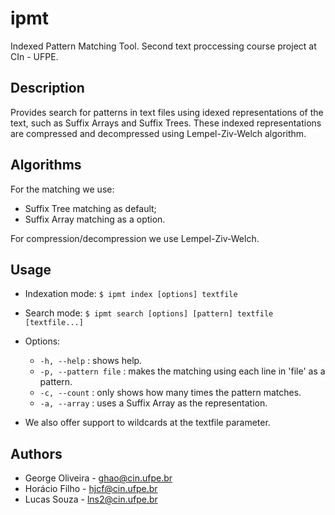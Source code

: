 # ipmt
Indexed Pattern Matching Tool. Second text proccessing course project at CIn - UFPE.

Description
-----------

Provides search for patterns in text files using idexed representations of the text, such as Suffix Arrays and Suffix Trees. These indexed representations are compressed and decompressed using Lempel-Ziv-Welch algorithm.

Algorithms
----------

For the matching we use:
- Suffix Tree matching as default;
- Suffix Array matching as a option.

For compression/decompression we use Lempel-Ziv-Welch.

Usage
-----

- Indexation mode: ``$ ipmt index [options] textfile``
- Search mode: ``$ ipmt search [options] [pattern] textfile [textfile...]``

- Options:
  - ``-h, --help`` : shows help.
  - ``-p, --pattern file`` : makes the matching using each line in 'file' as a pattern.
  - ``-c, --count`` : only shows how many times the pattern matches.
  - ``-a, --array`` : uses a Suffix Array as the representation.

- We also offer support to wildcards at the textfile parameter.

Authors
-------

- George Oliveira - ghao@cin.ufpe.br
- Horácio Filho - hjcf@cin.ufpe.br
- Lucas Souza - lns2@cin.ufpe.br

